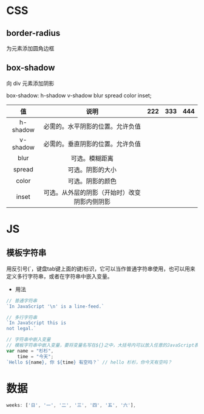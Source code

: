 # CSS

## border-radius
为元素添加圆角边框

## box-shadow
向 div 元素添加阴影

box-shadow: h-shadow v-shadow blur spread color inset;


值 | 说明 | 222 | 333 | 444
:-: | :-: | :-: | :-: | :-:
h-shadow | 必需的。水平阴影的位置。允许负值 
v-shadow | 必需的。垂直阴影的位置。允许负值
blur | 可选。模糊距离
spread | 可选。阴影的大小
color	 | 可选。阴影的颜色
inset | 可选。从外层的阴影（开始时）改变阴影内侧阴影

# JS

## 模板字符串
用反引号(`，键盘tab键上面的键)标识，它可以当作普通字符串使用，也可以用来定义多行字符串，或者在字符串中嵌入变量。

- 用法

```js
// 普通字符串
`In JavaScript '\n' is a line-feed.`

// 多行字符串
`In JavaScript this is
not legal.`

// 字符串中嵌入变量
// 模板字符串中嵌入变量，要将变量名写在${}之中，大括号内可以放入任意的JavaScript表达式
var name = "杉杉", 
    time = "今天";
`Hello ${name}, 你 ${time} 有空吗？` // hello 杉杉，你今天有空吗？
```

# 数据
```js
weeks: ['日', '一', '二', '三', '四', '五', '六'],
```
